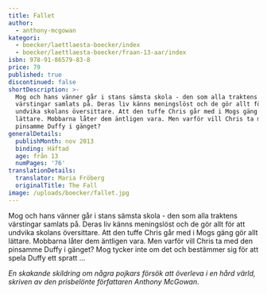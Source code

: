 ```yaml
---
title: Fallet
author:
  - anthony-mcgowan
kategori:
  - boecker/laettlaesta-boecker/index
  - boecker/laettlaesta-boecker/fraan-13-aar/index
isbn: 978-91-86579-83-8
price: 79
published: true
discontinued: false
shortDescription: >-
  Mog och hans vänner går i stans sämsta skola - den som alla traktens
  värstingar samlats på. Deras liv känns meningslöst och de gör allt för att
  undvika skolans översittare. Att den tuffe Chris går med i Mogs gäng gör allt
  lättare. Mobbarna låter dem äntligen vara. Men varför vill Chris ta med den
  pinsamme Duffy i gänget?
generalDetails:
  publishMonth: nov 2013
  binding: Häftad
  age: från 13
  numPages: '76'
translationDetails:
  translator: Maria Fröberg
  originalTitle: The Fall
image: /uploads/boecker/fallet.jpg
---
```

Mog och hans vänner går i stans sämsta skola - den som alla traktens värstingar samlats på. Deras liv känns meningslöst och de gör allt för att undvika skolans översittare. Att den tuffe Chris går med i Mogs gäng gör allt lättare. Mobbarna låter dem äntligen vara. Men varför vill Chris ta med den pinsamme Duffy i gänget? Mog tycker inte om det och bestämmer sig för att spela Duffy ett spratt …

_En skakande skildring om några pojkars försök att överleva i en hård värld, skriven av den prisbelönte författaren Anthony McGowan._
